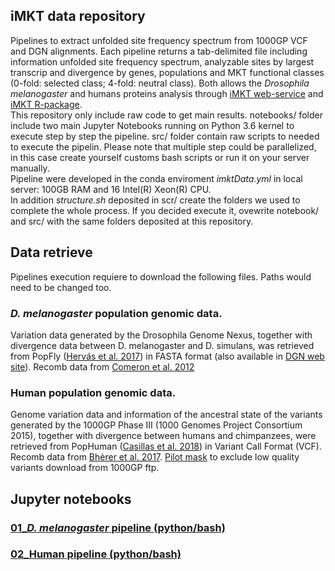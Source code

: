 ## iMKT data repository
Pipelines to extract unfolded site frequency spectrum from 1000GP VCF and DGN alignments.
Each pipeline returns a tab-delimited file including information unfolded site frequency spectrum, analyzable sites by largest transcrip and divergence by genes, populations and MKT functional classes (0-fold: selected class; 4-fold: neutral class). Both allows the *Drosophila melanogaster* and humans proteins analysis through [iMKT web-service](https://imkt.uab.cat) and [iMKT R-package](https://github.com/BGD-UAB/iMKT).  
This repository only include raw code to get main results. notebooks/ folder include two main Jupyter Notebooks running on Python 3.6 kernel to execute step by step the pipeline. src/ folder contain raw scripts to needed to execute the pipelin. Please note that multiple step could be parallelized, in this case create yourself customs bash scripts or run it on your server manually.   
Pipeline were developed in the conda enviroment *imktData.yml* in local server: 100GB RAM and 16 Intel(R) Xeon(R) CPU.  
In addition *structure.sh* deposited in scr/ create the folders we used to complete the whole process. If you decided execute it, ovewrite notebook/ and src/ with the same folders deposited at this repository.

## Data retrieve
Pipelines execution requiere to download the following files. Paths would need to be changed too. 
### *D. melanogaster* population genomic data.
Variation data generated by the Drosophila Genome Nexus, together with divergence data between D. melanogaster and D. simulans, was retrieved from PopFly ([Hervás et al. 2017](https://academic.oup.com/bioinformatics/article/33/17/2779/3796397)) in FASTA format (also available in [DGN web site](http://www.johnpool.net/genomes.html)). Recomb data from [Comeron et al. 2012](https://journals.plos.org/plosgenetics/article?id=10.1371/journal.pgen.1002905)  
### Human population genomic data. 
Genome variation data and information of the ancestral state of the variants generated by the 1000GP Phase III (1000 Genomes Project Consortium 2015), together with divergence between humans and chimpanzees, were retrieved from PopHuman ([Casillas et al. 2018](https://academic.oup.com/nar/article/46/D1/D1003/4559406)) in Variant Call Format (VCF). Recomb data from [Bhèrer et al. 2017](https://www.nature.com/articles/ncomms14994). [Pilot mask](ftp://ftp.1000genomes.ebi.ac.uk/vol1/ftp/release/20130502/supporting/accessible_genome_masks) to exclude low quality variants download from 1000GP ftp.

## Jupyter notebooks
### [01_*D. melanogaster* pipeline (python/bash)](https://nbviewer.jupyter.org/github/jmurga/iMKTData/blob/master/notebooks/dmelProteins.ipynb)
### [02_Human pipeline (python/bash)](https://nbviewer.jupyter.org/github/jmurga/iMKTData/blob/master/notebooks/humanProteins.ipynb)
